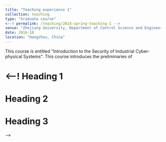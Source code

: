 ```yaml
---
title: "Teaching experience 1"
collection: teaching
type: "Graduate course"
<--! permalink: /teaching/2014-spring-teaching-1 -->
venue: "Zhejiang University, Department of Control Science and Engineering"
date: 2016-10
location: "Hangzhou, China"
---
```


This course is entitled "Introduction to the Security of Industrial Cyber-physical Systems". This course introduces the preliminaries of 

<--!
Heading 1
======

Heading 2
======

Heading 3
======
-->
